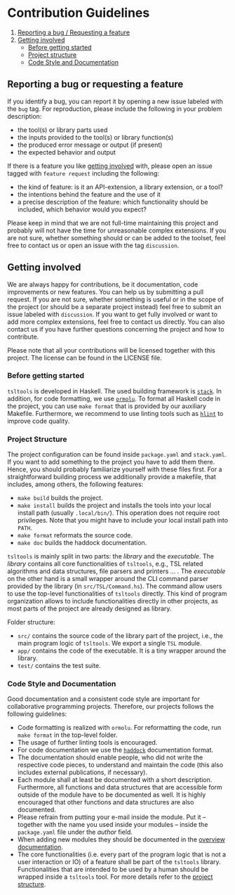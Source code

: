 # Contribution Guidelines

1. [Reporting a bug / Requesting a feature](#reporting-a-bug-or-requesting-a-feature)
2. [Getting involved](#getting-involved)
    * [Before getting started](#before-getting-started)
    * [Project structure](#project-structure)
    * [Code Style and Documentation](#code-style-and-documentation)

## Reporting a bug or requesting a feature

If you identify a bug, you can report it by opening a new issue labeled with the `bug` tag. For reproduction, please include the following in your problem description:
* the tool(s) or library parts used
* the inputs provided to the tool(s) or library function(s)
* the produced error message or output (if present)
* the expected behavior and output

If there is a feature you like [getting involved](#getting-involved) with, please open an issue tagged with `feature request` including the following:
* the kind of feature: is it an API-extension, a library extension, or a tool?
* the intentions behind the feature and the use of it
* a precise description of the feature: which functionality should be included, which behavior would you expect?

Please keep in mind that we are not full-time maintaining this project and probably will not have the time for unreasonable complex extensions. If you are not sure, whether something should or can be added to the toolset, feel free to contact us or open an issue with the tag `discussion`.

## Getting involved

We are always happy for contributions, be it documentation, code improvements or new features. You can help us by submitting a pull request. If you are not sure, whether something is useful or in the scope of the project (or should be a separate project instead) feel free to submit an issue labeled with `discussion`. If you want to get fully involved or want to add more complex extensions, feel free to contact us directly. You can also contact us if you have further questions concerning the project and how to contribute.

Please note that all your contributions will be licensed together with this  project. The license can be found in the LICENSE file.

### Before getting started

`tsltools` is developed in Haskell.
The used building framework is [`stack`](https://docs.haskellstack.org/en/stable/README/).
In addition, for code formatting, we use [`ormolu`](https://hackage.haskell.org/package/ormolu).
To format all Haskell code in the project, you can use `make format` that is provided by our auxiliary Makefile.
Furthermore, we recommend to use linting tools such as [`hlint`](https://hackage.haskell.org/package/hlint) to improve code quality.

### Project Structure

The project configuration can be found inside `package.yaml` and `stack.yaml`. If you want to add something to the project you have to add them there. Hence, you should probably familiarize yourself with these files first. For a straightforward building process we additionally provide a makefile, that includes, among others, the following features:
* `make build` builds the project.
* `make install` builds the project and installs the tools into your local install path (usually `.local/bin/`). This operation does not require root privileges. Note that you might have to include your local install path into `PATH`.
* `make format` reformats the source code.
* `make doc` builds the haddock documentation.

`tsltools` is mainly split in two parts: the *library* and the *executable*. The *library* contains all core functionalities of `tsltools`, e.g., TSL related algorithms and data structures, file parsers and printers ... . The *executable* on the other hand is a small wrapper around the CLI command parser provided by the library (in `src/TSL/Command.hs`). The command allow users to use the top-level functionalities of `tsltools` directly. This kind of program organization allows to include functionalities directly in other projects, as most parts of the project are already designed as library.

Folder structure:
* `src/` contains the source code of the library part of the project, i.e., the main program logic of `tsltools`. We export a single `TSL` module.
* `app/` contains the code of the executable. It is a tiny wrapper around the library.
* `test/` contains the test suite.

### Code Style and Documentation

Good documentation and a consistent code style are important for collaborative programming projects. Therefore, our projects follows the following guidelines:

* Code formatting is realized with `ormolu`. For reformatting the code, run `make format` in the top-level folder.
* The usage of further linting tools is encouraged.
* For code documentation we use the [`haddock`](https://haskell-haddock.readthedocs.io/en/latest/index.html) documentation format.
* The documentation should enable people, who did not write the respective code pieces, to understand and maintain the code (this also includes external publications, if necessary).
* Each module shall at least be documented with a short description. Furthermore, all functions and data structures that are accessible form outside of the module have to be documented as well. It is highly encouraged that other functions and data structures are also documented.
* Please refrain from putting your e-mail inside the module. Put it – together with the name you used inside your modules – inside the `package.yaml` file under the *author* field.
* When adding new modules they should be documented in the [overview documentation](./DOCUMENTATION.md).
* The core functionalities (i.e. every part of the program logic that is not a user interaction or IO) of a feature shall be part of the `tsltools` library. Functionalities that are intended to be used by a human should be wrapped inside a `tsltools` tool. For more details refer to the [project structure](#project-structure).
